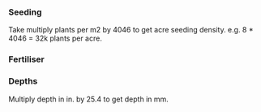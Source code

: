 ### Seeding  
Take multiply plants per m2 by 4046 to get acre seeding density. e.g. 8 * 4046 = 32k plants per acre.

### Fertiliser  


### Depths  
Multiply depth in in. by 25.4 to get depth in mm.
